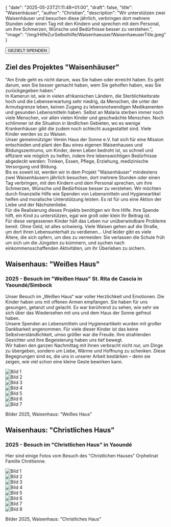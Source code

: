 {
    "date": "2025-05-23T21:11:48+01:00",
    "draft": false,
    "title": "Waisenhäuser",
    "author": "Christian",
    "description": "Wir unterstützen zwei Waisenhäuser und besuchen diese jährlich, verbringen dort mehrere Stunden oder einen Tag mit den Kindern und sprechen mit dem Personal, um ihre Schmerzen, Wünsche und Bedürfnisse besser zu verstehen.",
    "image": "/img/HilfeZurSelbsthilfe/Waisenhaeuser/WaisenhaeuserTitle.jpeg"
}
<div class="div-gezielt-spenden">
    <button class="button-gezielt-spenden" id="button-gezielt-spenden">GEZIELT SPENDEN</button>
</div>

## Ziel des Projektes \"Waisenhäuser\"
\"Am Ende geht es nicht darum, was Sie haben oder erreicht haben. Es geht darum, wen Sie besser gemacht haben, wem Sie geholfen haben, was Sie zurückgegeben haben.\"  
In Kamerun ist, wie in vielen afrikanischen Ländern, die Sterblichkeitsrate hoch und die Lebenserwartung sehr niedrig, da Menschen, die unter der Armutsgrenze leben, keinen Zugang zu lebensnotwendigen Medikamenten und gesunden Lebensmitteln haben. Selbst an Malaria sterben immer noch viele Menschen, vor allen vielen Kinder und geschwächte Menschen. Noch schlimmer ist die Situation in ländlichen Gebieten, wo es wenige Krankenhäuser gibt die zudem noch schlecht ausgestattet sind. Viele Kinder werden so zu Waisen.  
Unser gemeinnütziger Verein Haus der Sonne e.V. hat sich für eine Mission entschieden und plant den Bau eines eigenen Waisenhauses und Bildungszentrums, um Kinder, deren Leben bedroht ist, so schnell und effizient wie möglich zu helfen, indem ihre lebenswichtigen Bedürfnisse abgedeckt werden: Trinken, Essen, Pflege, Erziehung, medizinische Versorgung und Bildung.  
Bis es soweit ist, werden wir in dem Projekt \"Waisenhäuser\" mindestens zwei Waisenhäusern jährlich besuchen, dort mehrere Stunden oder einen Tag verbringen, mit den Kindern und dem Personal sprechen, um ihre Schmerzen, Wünsche und Bedürfnisse besser zu verstehen. Wir möchten durch finanzielle Hilfe wie Spenden von Lebensmitteln und Hygieneartikel helfen und moralische Unterstützung leisten. Es ist für uns eine Aktion der Liebe und der Nächstenliebe.  
Für die Realisierung dieses Projekts benötigen wir Ihre Hilfe. Ihre Spende hilft, ein Kind zu unterstützen, egal wie groß oder klein Ihr Beitrag ist.  
Für diese vergessenen Kinder hält das Leben nur unüberwindbare Probleme bereit. Ohne Geld, ist alles schwierig. Viele Waisen gehen auf die Straße, um dort ihren Lebensunterhalt zu verdienen... Und leider gibt es viele Ältere, die sich opfern, um dies zu vermeiden: Sie verlassen die Schule früh um sich um die Jüngsten zu kümmern, und suchen nach einkommensschaffenden Aktivitäten, um ihr Überleben zu sichern.

## Waisenhaus: \"Weißes Haus\"
### 2025 - Besuch im \"Weißen Haus\" St. Rita de Cascia in Yaoundé/Simbock 
Unser Besuch im „Weißen Haus“ war voller Herzlichkeit und Emotionen. Die Kinder haben uns mit offenen Armen empfangen. Sie  haben für uns gesungen, getanzt und gelacht. Es war berührend zu sehen, wie sehr sie sich über das Wiedersehen mit uns und dem Haus der Sonne gefreut haben.  
Unsere Spenden an Lebensmitteln und Hygieneartikeln wurden mit großer Dankbarkeit angenommen. Für viele dieser Kinder ist das keine Selbstverständlichkeit, umso größer war die Freude. Ihre strahlenden Gesichter und ihre Begeisterung haben uns tief bewegt.  
Wir haben den ganzen Nachmittag mit ihnen verbracht nicht nur, um Dinge zu übergeben, sondern um Liebe, Wärme und Hoffnung zu schenken. Diese Begegnungen sind es, die uns in unserer Arbeit bestärken – denn sie zeigen, wie viel schon eine kleine Geste bewirken kann.  
<div class="swiper-container swiper-container-portrait">
  <div class="swiper-wrapper">
    <div class="swiper-slide">
        <img src="/img/HilfeZurSelbsthilfe/Waisenhaeuser/SaintRitaDeCascia/WeissesHaus (1).jpeg" alt="Bild 1" class="img-combobox"/>
    </div>
    <div class="swiper-slide">
        <img src="/img/HilfeZurSelbsthilfe/Waisenhaeuser/SaintRitaDeCascia/WeissesHaus (2).jpeg" alt="Bild 2" class="img-combobox"/>
    </div>
    <div class="swiper-slide">
        <img src="/img/HilfeZurSelbsthilfe/Waisenhaeuser/SaintRitaDeCascia/WeissesHaus (3).jpeg" alt="Bild 3" class="img-combobox"/>
    </div>
    <div class="swiper-slide">
        <img src="/img/HilfeZurSelbsthilfe/Waisenhaeuser/SaintRitaDeCascia/WeissesHaus (1).jpg" alt="Bild 4" class="img-combobox"/>
    </div>
    <div class="swiper-slide">
        <img src="/img/HilfeZurSelbsthilfe/Waisenhaeuser/SaintRitaDeCascia/WeissesHaus (2).jpg" alt="Bild 5" class="img-combobox"/>
    </div>
    <div class="swiper-slide">
        <img src="/img/HilfeZurSelbsthilfe/Waisenhaeuser/SaintRitaDeCascia/WeissesHaus (3).jpg" alt="Bild 6" class="img-combobox"/>
    </div>
    <div class="swiper-slide">
        <img src="/img/HilfeZurSelbsthilfe/Waisenhaeuser/SaintRitaDeCascia/WeissesHaus (4).jpg" alt="Bild 7" class="img-combobox"/>
    </div>
  </div>
  <!-- Navigation -->
  <div class="swiper-button-prev"></div>
  <div class="swiper-button-next"></div>
  <div class="swiper-pagination"></div>
</div>
<p class="img-caption">Bilder 2025, Waisenhaus: "Weißes Haus"</p>

## Waisenhaus: \"Christliches Haus\"
### 2025 - Besuch im \"Christlichen Haus\" in Yaoundé 
Hier sind einige Fotos vom Besuch des \"Christlichen Hauses\" Orphelinat Famille Chrétienne.
<div class="swiper-container swiper-container-portrait">
  <div class="swiper-wrapper">
    <div class="swiper-slide">
        <img src="/img/HilfeZurSelbsthilfe/Waisenhaeuser/ChristlichesHaus/ChristlichesHaus (1).jpeg" alt="Bild 1" class="img-combobox"/>
    </div>
    <div class="swiper-slide">
        <img src="/img/HilfeZurSelbsthilfe/Waisenhaeuser/ChristlichesHaus/ChristlichesHaus (2).jpeg" alt="Bild 2" class="img-combobox"/>
    </div>
    <div class="swiper-slide">
        <img src="/img/HilfeZurSelbsthilfe/Waisenhaeuser/ChristlichesHaus/ChristlichesHaus (3).jpeg" alt="Bild 3" class="img-combobox"/>
    </div>
    <div class="swiper-slide">
        <img src="/img/HilfeZurSelbsthilfe/Waisenhaeuser/ChristlichesHaus/ChristlichesHaus (4).jpeg" alt="Bild 4" class="img-combobox"/>
    </div>
    <div class="swiper-slide">
        <img src="/img/HilfeZurSelbsthilfe/Waisenhaeuser/ChristlichesHaus/ChristlichesHaus (5).jpeg" alt="Bild 5" class="img-combobox"/>
    </div>
    <div class="swiper-slide">
        <img src="/img/HilfeZurSelbsthilfe/Waisenhaeuser/ChristlichesHaus/ChristlichesHaus (6).jpeg" alt="Bild 6" class="img-combobox"/>
    </div>
    <div class="swiper-slide">
        <img src="/img/HilfeZurSelbsthilfe/Waisenhaeuser/ChristlichesHaus/ChristlichesHaus (7).jpeg" alt="Bild 7" class="img-combobox"/>
    </div>
    <div class="swiper-slide">
        <img src="/img/HilfeZurSelbsthilfe/Waisenhaeuser/ChristlichesHaus/ChristlichesHaus (8).jpeg" alt="Bild 8" class="img-combobox"/>
    </div>
  </div>
  <!-- Navigation -->
  <div class="swiper-button-prev"></div>
  <div class="swiper-button-next"></div>
  <div class="swiper-pagination"></div>
</div>
<p class="img-caption">Bilder 2025, Waisenhaus: "Christliches Haus"</p>

<script>
    document.addEventListener("DOMContentLoaded", () => {
        let baseUrl = document.querySelector("meta[name='baseurl']").content;
        let siteLanguage = document.querySelector("meta[name='siteLanguage']").content;
        document.getElementById("button-gezielt-spenden").onclick = () => {
            window.location.href = `${baseUrl}/${siteLanguage}/Helfen/gezieltSpenden`;
        };
    });
</script>
